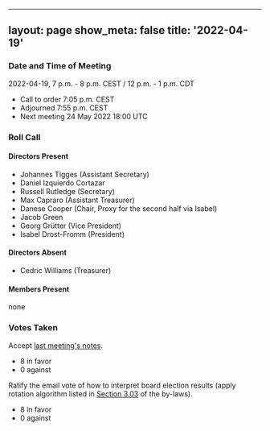   ---
layout: page
show_meta: false
title: '2022-04-19'
---

### Date and Time of Meeting

2022-04-19, 7 p.m. - 8 p.m. CEST / 12 p.m. - 1 p.m. CDT

* Call to order 7:05 p.m. CEST
* Adjourned 7:55 p.m. CEST
* Next meeting 24 May 2022 18:00 UTC

### Roll Call

#### Directors Present  

- Johannes Tigges (Assistant Secretary)
- Daniel Izquierdo Cortazar
- Russell Rutledge (Secretary)
- Max Capraro (Assistant Treasurer)
- Danese Cooper (Chair, Proxy for the second half via Isabel)
- Jacob Green
- Georg Grütter (Vice President)
- Isabel Drost-Fromm (President)

#### Directors Absent

- Cedric Williams (Treasurer)

#### Members Present

none

### Votes Taken

Accept [last meeting's notes](https://github.com/InnerSourceCommons/innersourcecommons.org/pull/251).
* 8 in favor
* 0 against

Ratify the email vote of how to interpret board election results (apply rotation algorithm listed in [Section 3.03] of the by-laws).
* 8 in favor
* 0 against

[Section 3.03]: https://docs.google.com/document/d/109XWFL_MypH9V2gMd8my0YFzxOQkwJTF/edit
